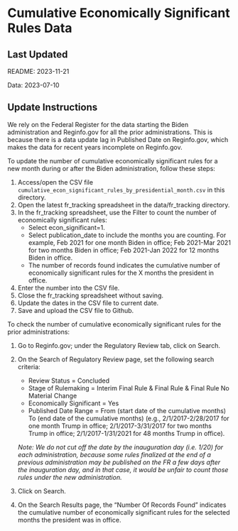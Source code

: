 # Cumulative Economically Significant Rules Data

## Last Updated

README: 2023-11-21

Data: 2023-07-10

## Update Instructions

We rely on the Federal Register for the data starting the Biden administration and Reginfo.gov for all the prior administrations. This is because there is a data update lag in Published Date on Reginfo.gov, which makes the data for recent years incomplete on Reginfo.gov.

To update the number of cumulative economically significant rules for a new month during or after the Biden administration, follow these steps:

1. Access/open the CSV file `cumulative_econ_significant_rules_by_presidential_month.csv` in this directory.
1. Open the latest fr_tracking spreadsheet in the data/fr_tracking directory.
1. In the fr_tracking spreadsheet, use the Filter to count the number of economically significant rules:
   - Select econ_significant=1.
   - Select publication_date to include the months you are counting. For example, Feb 2021 for one month Biden in office; Feb 2021-Mar 2021 for two months Biden in office; Feb 2021-Jan 2022 for 12 months Biden in office.
   - The number of records found indicates the cumulative number of economically significant rules for the X months the president in office.
1. Enter the number into the CSV file.
1. Close the fr_tracking spreadsheet without saving.
1. Update the dates in the CSV file to current date.
1. Save and upload the CSV file to Github.

To check the number of cumulative economically significant rules for the prior administrations:

1. Go to Reginfo.gov; under the Regulatory Review tab, click on Search.
1. On the Search of Regulatory Review page, set the following search criteria:
   - Review Status = Concluded
   - Stage of Rulemaking = Interim Final Rule & Final Rule & Final Rule No Material Change
   - Economically Significant = Yes
   - Published Date Range = From (start date of the cumulative months) To (end date of the cumulative months) (e.g., 2/1/2017-2/28/2017 for one month Trump in office; 2/1/2017-3/31/2017 for two months Trump in office; 2/1/2017-1/31/2021 for 48 months Trump in office).
  
    *Note: We do not cut off the date by the inauguration day (i.e. 1/20) for each administration, because some rules finalized at the end of a previous administration may be published on the FR a few days after the inauguration day, and in that case, it would be unfair to count those rules under the new administration.*

1. Click on Search.
1. On the Search Results page, the “Number Of Records Found” indicates the cumulative number of economically significant rules for the selected months the president was in office.
